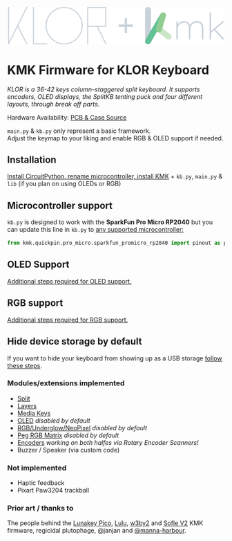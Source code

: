 <p align="center">
  <img alt="KLOR KMK logo" width="500" src="docs/images/klor_kmk.svg">
</p>


# KMK Firmware for KLOR Keyboard
*KLOR is a 36-42 keys column-staggered split keyboard. It supports encoders, OLED displays, the SplitKB tenting puck and four different layouts, through break off parts.*

Hardware Availability: [PCB & Case Source](https://github.com/GEIGEIGEIST/klor)

`main.py` & `kb.py` only represent a basic framework.\
Adjust the keymap to your liking and enable RGB & OLED support if needed.
## Installation
[Install CircuitPython, rename microcontroller, install KMK](docs/installation.md) + `kb.py`, `main.py` & `lib` (if you plan on using OLEDs or RGB)

## Microcontroller support
`kb.py` is designed to work with the **SparkFun Pro Micro RP2040** but you can update this line in `kb.py` to [any supported microcontroller:](https://github.com/KMKfw/kmk_firmware/tree/master/kmk/quickpin/pro_micro)

```python
from kmk.quickpin.pro_micro.sparkfun_promicro_rp2040 import pinout as pins
```

## OLED Support
[Additional steps required for OLED support.](docs/oled.md)

## RGB support
[Additional steps required for RGB support.](docs/rgb.md)

## Hide device storage by default
If you want to hide your keyboard from showing up as a USB storage [follow these steps](docs/hide_device_storage.md).


### Modules/extensions implemented
- [Split](https://github.com/KMKfw/kmk_firmware/blob/master/docs/en/split_keyboards.md)
- [Layers](https://github.com/KMKfw/kmk_firmware/blob/master/docs/en/layers.md)
- [Media Keys](https://github.com/KMKfw/kmk_firmware/blob/master/docs/en/media_keys.md)
- [OLED](https://github.com/KMKfw/kmk_firmware/blob/master/docs/en/peg_oled_display.md) *disabled by default*
- [RGB/Underglow/NeoPixel](http://kmkfw.io/docs/rgb) *disabled by default*
- [Peg RGB Matrix](http://kmkfw.io/docs/peg_rgb_matrix/) *disabled by default*
- [Encoders](https://github.com/KMKfw/kmk_firmware/blob/master/docs/en/scanners.md#rotary-encoder-scanners) *working on both halfes via Rotary Encoder Scanners!*
- Buzzer / Speaker (via custom code)

### Not implemented
- Haptic feedback
- Pixart Paw3204 trackball


### Prior art / thanks to

The people behind the [Lunakey Pico](https://github.com/KMKfw/kmk_firmware/blob/master/boards/lunakey_pico/README.md), [Lulu](https://github.com/KMKfw/kmk_firmware/tree/master/boards/boardsource/Lulu), [w3by2](https://github.com/wlard/keyboards/tree/main/w3by2%20-%20pico) and [Sofle V2](https://github.com/KMKfw/kmk_firmware/tree/master/boards/sofle/sofleV2) KMK firmware, regicidal plutophage, @janjan and [@manna-harbour](https://github.com/manna-harbour).
